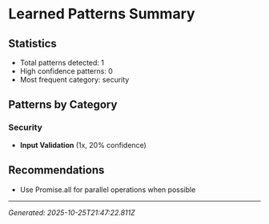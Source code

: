 # Learned Patterns Summary

## Statistics
- Total patterns detected: 1
- High confidence patterns: 0
- Most frequent category: security

## Patterns by Category


### Security
- **Input Validation** (1x, 20% confidence)


## Recommendations
- Use Promise.all for parallel operations when possible

---
*Generated: 2025-10-25T21:47:22.811Z*
